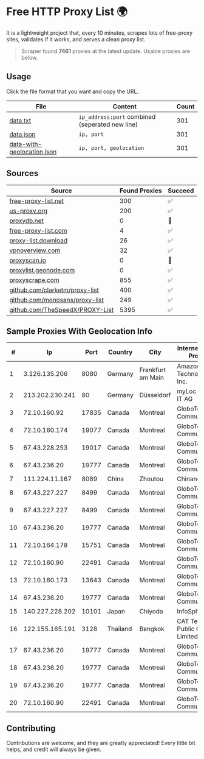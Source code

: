 
# Free HTTP Proxy List 🌍

It is a lightweight project that, every 10 minutes, scrapes lots of free-proxy sites, validates if it works, and serves a clean proxy list.


> Scraper found **7461** proxies at the latest update. Usable proxies are below.

## Usage

Click the file format that you want and copy the URL.


|File|Content|Count|
|----|-------|-----|
|[data.txt](https://raw.githubusercontent.com/themiralay/Proxy-List-World/master/data.txt)|`ip_address:port` combined (seperated new line)|301|
|[data.json](https://raw.githubusercontent.com/themiralay/Proxy-List-World/master/data.json)|`ip, port`|301|
|[data-with-geolocation.json](https://raw.githubusercontent.com/themiralay/Proxy-List-World/master/data-with-geolocation.json)|`ip, port, geolocation`|301|

## Sources

|Source|Found Proxies|Succeed|
|------|-------------|-------|
|[free-proxy-list.net](https://free-proxy-list.net)|300|✅|
|[us-proxy.org](https://www.us-proxy.org)|200|✅|
|[proxydb.net](http://proxydb.net)|0|🚫|
|[free-proxy-list.com](https://free-proxy-list.com/?page=&port=&type%5B%5D=http&type%5B%5D=https&up_time=0&search=Search)|4|✅|
|[proxy-list.download](https://www.proxy-list.download/HTTP)|26|✅|
|[vpnoverview.com](https://vpnoverview.com/privacy/anonymous-browsing/free-proxy-servers)|32|✅|
|[proxyscan.io](https://www.proxyscan.io)|0|🚫|
|[proxylist.geonode.com](https://proxylist.geonode.com/api/proxy-list?limit=300&page=1&sort_by=lastChecked&sort_type=desc&protocols=http,https)|0|✅|
|[proxyscrape.com](https://api.proxyscrape.com/v2/?request=displayproxies&protocol=http&timeout=10000&country=all&ssl=all&anonymity=all)|855|✅|
|[github.com/clarketm/proxy-list](https://raw.githubusercontent.com/clarketm/proxy-list/master/proxy-list-raw.txt)|400|✅|
|[github.com/monosans/proxy-list](https://raw.githubusercontent.com/monosans/proxy-list/main/proxies/http.txt)|249|✅|
|[github.com/TheSpeedX/PROXY-List](https://raw.githubusercontent.com/TheSpeedX/PROXY-List/master/http.txt)|5395|✅|


## Sample Proxies With Geolocation Info

|#|Ip|Port|Country|City|Internet Service Provider|
|-|--|----|-------|----|-------------------------|
|1|3.126.135.206|8080|Germany|Frankfurt am Main|Amazon Technologies Inc.|
|2|213.202.230.241|80|Germany|Düsseldorf|myLoc managed IT AG|
|3|72.10.160.92|17835|Canada|Montreal|GloboTech Communications|
|4|72.10.160.174|19077|Canada|Montreal|GloboTech Communications|
|5|67.43.228.253|19017|Canada|Montreal|GloboTech Communications|
|6|67.43.236.20|19777|Canada|Montreal|GloboTech Communications|
|7|111.224.11.167|8089|China|Zhoutou|Chinanet|
|8|67.43.227.227|8499|Canada|Montreal|GloboTech Communications|
|9|67.43.227.227|8499|Canada|Montreal|GloboTech Communications|
|10|67.43.236.20|19777|Canada|Montreal|GloboTech Communications|
|11|72.10.164.178|15751|Canada|Montreal|GloboTech Communications|
|12|72.10.160.90|22491|Canada|Montreal|GloboTech Communications|
|13|72.10.160.173|13643|Canada|Montreal|GloboTech Communications|
|14|67.43.236.20|19777|Canada|Montreal|GloboTech Communications|
|15|140.227.228.202|10101|Japan|Chiyoda|InfoSphere|
|16|122.155.165.191|3128|Thailand|Bangkok|CAT Telecom Public Company Limited|
|17|67.43.236.20|19777|Canada|Montreal|GloboTech Communications|
|18|67.43.236.20|19777|Canada|Montreal|GloboTech Communications|
|19|67.43.236.20|19777|Canada|Montreal|GloboTech Communications|
|20|72.10.160.90|22491|Canada|Montreal|GloboTech Communications|



## Contributing

Contributions are welcome, and they are greatly appreciated! Every
little bit helps, and credit will always be given.

